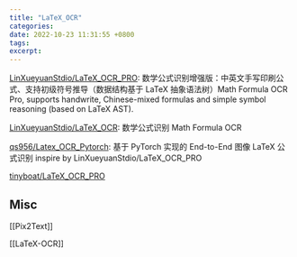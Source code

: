 ```yaml
---
title: "LaTeX_OCR"
categories: 
date: 2022-10-23 11:31:55 +0800
tags: 
excerpt: 
---
```




[LinXueyuanStdio/LaTeX_OCR_PRO](https://github.com/LinXueyuanStdio/LaTeX_OCR_PRO): 数学公式识别增强版：中英文手写印刷公式、支持初级符号推导（数据结构基于 LaTeX 抽象语法树）Math Formula OCR Pro, supports handwrite, Chinese-mixed formulas and simple symbol reasoning (based on LaTeX AST).

[LinXueyuanStdio/LaTeX_OCR](https://github.com/LinXueyuanStdio/LaTeX_OCR): 数学公式识别 Math Formula OCR

[qs956/Latex_OCR_Pytorch](https://github.com/qs956/Latex_OCR_Pytorch): 基于 PyTorch 实现的 End-to-End 图像 LaTeX 公式识别 inspire by LinXueyuanStdio/LaTeX_OCR_PRO

[tinyboat/LaTeX_OCR_PRO](https://github.com/tinyboat/LaTeX_OCR_PRO)


## Misc

[[Pix2Text]]

[[LaTeX-OCR]]



